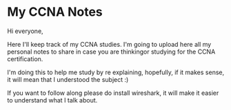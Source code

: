 # My CCNA Notes


Hi everyone, 

Here I'll keep track of my CCNA studies. I'm going to upload here all my personal notes to share in case you are thinkingor studying for the CCNA certification.

I'm doing this to help me study by re explaining, hopefully, if it makes sense, it will mean that I understood the subject :)

If you want to follow along please do install wireshark, it will make it easier to understand what I talk about.
